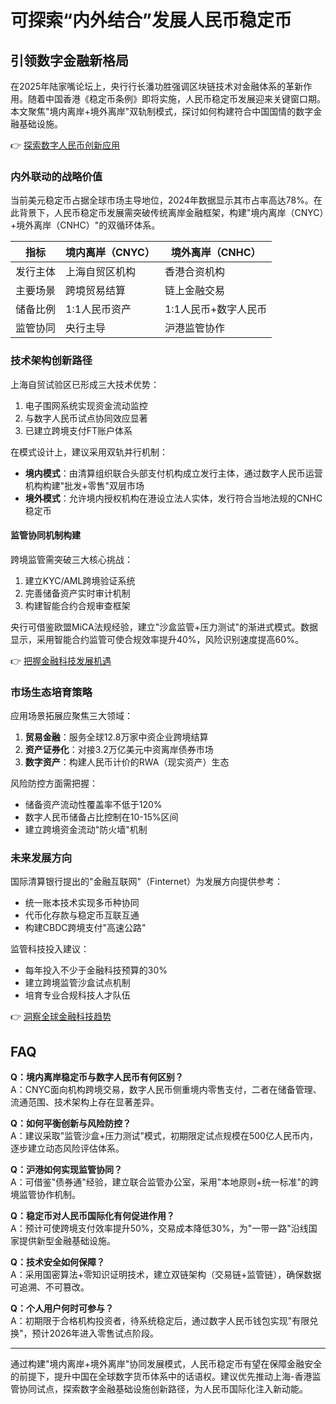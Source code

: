# 可探索“内外结合”发展人民币稳定币

## 引领数字金融新格局

在2025年陆家嘴论坛上，央行行长潘功胜强调区块链技术对金融体系的革新作用。随着中国香港《稳定币条例》即将实施，人民币稳定币发展迎来关键窗口期。本文聚焦"境内离岸+境外离岸"双轨制模式，探讨如何构建符合中国国情的数字金融基础设施。

👉 [探索数字人民币创新应用](https://bit.ly/okx_welcome)

### 内外联动的战略价值

当前美元稳定币占据全球市场主导地位，2024年数据显示其市占率高达78%。在此背景下，人民币稳定币发展需突破传统离岸金融框架，构建"境内离岸（CNYC）+境外离岸（CNHC）"的双循环体系。

| 指标          | 境内离岸（CNYC） | 境外离岸（CNHC） |
|---------------|------------------|------------------|
| 发行主体      | 上海自贸区机构   | 香港合资机构     |
| 主要场景      | 跨境贸易结算     | 链上金融交易     |
| 储备比例      | 1:1人民币资产    | 1:1人民币+数字人民币 |
| 监管协同      | 央行主导         | 沪港监管协作     |

### 技术架构创新路径

上海自贸试验区已形成三大技术优势：
1. 电子围网系统实现资金流动监控
2. 与数字人民币试点协同效应显著
3. 已建立跨境支付FT账户体系

在模式设计上，建议采用双轨并行机制：
- **境内模式**：由清算组织联合头部支付机构成立发行主体，通过数字人民币运营机构构建"批发+零售"双层市场
- **境外模式**：允许境内授权机构在港设立法人实体，发行符合当地法规的CNHC稳定币

#### 监管协同机制构建

跨境监管需突破三大核心挑战：
1. 建立KYC/AML跨境验证系统
2. 完善储备资产实时审计机制
3. 构建智能合约合规审查框架

央行可借鉴欧盟MiCA法规经验，建立"沙盒监管+压力测试"的渐进式模式。数据显示，采用智能合约监管可使合规效率提升40%，风险识别速度提高60%。

👉 [把握金融科技发展机遇](https://bit.ly/okx_welcome)

### 市场生态培育策略

应用场景拓展应聚焦三大领域：
1. **贸易金融**：服务全球12.8万家中资企业跨境结算
2. **资产证券化**：对接3.2万亿美元中资离岸债券市场
3. **数字资产**：构建人民币计价的RWA（现实资产）生态

风险防控方面需把握：
- 储备资产流动性覆盖率不低于120%
- 数字人民币储备占比控制在10-15%区间
- 建立跨境资金流动"防火墙"机制

### 未来发展方向

国际清算银行提出的"金融互联网"（Finternet）为发展方向提供参考：
- 统一账本技术实现多币种协同
- 代币化存款与稳定币互联互通
- 构建CBDC跨境支付"高速公路"

监管科技投入建议：
- 每年投入不少于金融科技预算的30%
- 建立跨境监管沙盒试点机制
- 培育专业合规科技人才队伍

👉 [洞察全球金融科技趋势](https://bit.ly/okx_welcome)

## FAQ

**Q：境内离岸稳定币与数字人民币有何区别？**  
A：CNYC面向机构跨境交易，数字人民币侧重境内零售支付，二者在储备管理、流通范围、技术架构上存在显著差异。

**Q：如何平衡创新与风险防控？**  
A：建议采取"监管沙盒+压力测试"模式，初期限定试点规模在500亿人民币内，逐步建立动态风险评估体系。

**Q：沪港如何实现监管协同？**  
A：可借鉴"债券通"经验，建立联合监管办公室，采用"本地原则+统一标准"的跨境监管协作机制。

**Q：稳定币对人民币国际化有何促进作用？**  
A：预计可使跨境支付效率提升50%，交易成本降低30%，为"一带一路"沿线国家提供新型金融基础设施。

**Q：技术安全如何保障？**  
A：采用国密算法+零知识证明技术，建立双链架构（交易链+监管链），确保数据可追溯、不可篡改。

**Q：个人用户何时可参与？**  
A：初期限于合格机构投资者，待系统稳定后，通过数字人民币钱包实现"有限兑换"，预计2026年进入零售试点阶段。

---

通过构建"境内离岸+境外离岸"协同发展模式，人民币稳定币有望在保障金融安全的前提下，提升中国在全球数字货币体系中的话语权。建议优先推动上海-香港监管协同试点，探索数字金融基础设施创新路径，为人民币国际化注入新动能。